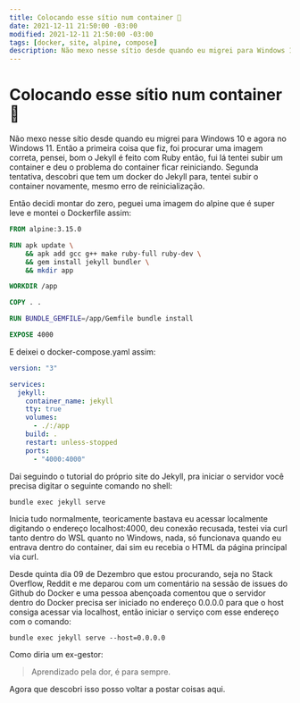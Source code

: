 ```yaml
---
title: Colocando esse sítio num container 🐳
date: 2021-12-11 21:50:00 -03:00
modified: 2021-12-11 21:50:00 -03:00
tags: [docker, site, alpine, compose]
description: Não mexo nesse sítio desde quando eu migrei para Windows 10 e agora no Windows 11.
---
```

# Colocando esse sítio num container 🐳

Não mexo nesse sítio desde quando eu migrei para Windows 10 e agora no Windows 11. Então a primeira coisa que fiz, foi procurar uma imagem correta, pensei, bom o Jekyll é feito com Ruby então, fui lá tentei subir um container e deu o problema do container ficar reiniciando. Segunda tentativa, descobri que tem um docker do Jekyll para, tentei subir o container novamente, mesmo erro de reinicialização.

Então decidi montar do zero, peguei uma imagem do alpine que é super leve e montei o Dockerfile assim:

```dockerfile
FROM alpine:3.15.0

RUN apk update \
    && apk add gcc g++ make ruby-full ruby-dev \
    && gem install jekyll bundler \
    && mkdir app

WORKDIR /app

COPY . .

RUN BUNDLE_GEMFILE=/app/Gemfile bundle install

EXPOSE 4000
```

E deixei o docker-compose.yaml assim:

```yaml
version: "3"

services:
  jekyll:
    container_name: jekyll
    tty: true
    volumes:
      - ./:/app
    build: .
    restart: unless-stopped
    ports:
      - "4000:4000"
```

Dai seguindo o tutorial do próprio site do Jekyll, pra iniciar o servidor você precisa digitar o seguinte comando no shell:

```shell
bundle exec jekyll serve
```

Inicia tudo normalmente, teoricamente bastava eu acessar localmente digitando o endereço localhost:4000, deu conexão recusada, testei via curl tanto dentro do WSL quanto no Windows, nada, só funcionava quando eu entrava dentro do container, dai sim eu recebia o HTML da página principal via curl.

Desde quinta dia 09 de Dezembro que estou procurando, seja no Stack Overflow, Reddit e me deparou com um comentário na sessão de issues do Github do Docker e uma pessoa abençoada comentou que o servidor dentro do Docker precisa ser iniciado no endereço 0.0.0.0 para que o host consiga acessar via localhost, então iniciar o serviço com esse endereço com o comando:

```shell
bundle exec jekyll serve --host=0.0.0.0
```

Como diria um ex-gestor:

> Aprendizado pela dor, é para sempre.

Agora que descobri isso posso voltar a postar coisas aqui.